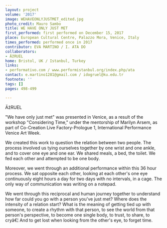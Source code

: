```yaml
---
layout: project
volume: '2017'
image: WEHAVEONLYJUSTMET_edited.jpg
photo_credit: Mauro Sambo
title: WE HAVE ONLY JUST MET
first_performed: first performed on December 15, 2017
place: European Cultural Centre, Palazzo Mora, Venice, Italy
times_performed: performed once in 2017
contributor: EVA MARTINO / I. ATA DO
collaborators:
- ÄžRUEL
home: Bristol, UK / Istanbul, Turkey
links:
- performativo.com / www.performistanbul.org/index.php/ata
contact: e.martino1281@gmail.com / idogruel@ku.edu.tr
footnote: ''
tags: []
pages: 498-499

---
```


ÄžRUEL

"We have only just met" was presented in Venice, as a result of the workshop "Considering Time," under the mentorship of Marilyn Arsem, as part of Co-Creation Live Factory-Prologue 1, International Performance Venice Art Week.

We created this work to question the relation between two people. The process involved us tying ourselves together by one wrist and one ankle, and to cover one eye and one ear. We shared meals, a bed, the toilet. We fed each other and attempted to be one body.

Moreover, we went through an additional performance within this 36 hour process. We sat opposite each other, looking at each other's one eye continuously eight hours a day for two days with no intervals, in a cage. The only way of communication was writing on a notepad.

We went through this reciprocal and human journey together to understand how far could you go with a person you've just met? Where does the intensity of a relation start? What is the meaning of getting tied up with someone, to create a rhythm with that person, to see the world from that person's perspective, to become one single body, to trust, to share, to cryâ€¦ And to get lost when looking from the other's eye, to forget time.
